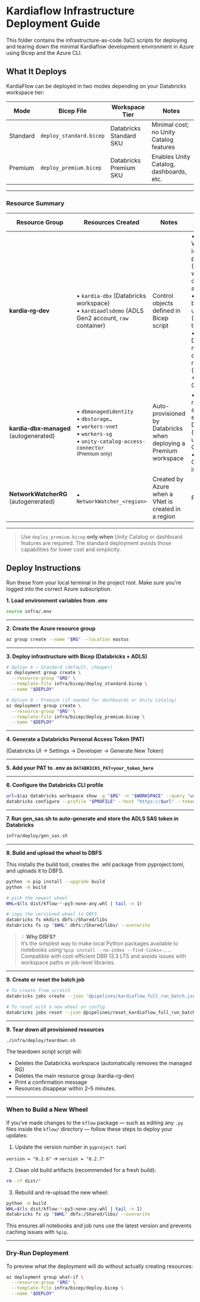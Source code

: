 # Kardiaflow Infrastructure Deployment Guide

This folder contains the infrastructure-as-code (IaC) scripts for deploying and
tearing down the minimal Kardiaflow development environment in Azure using Bicep
and the Azure CLI.


## What It Deploys

KardiaFlow can be deployed in two modes depending on your Databricks workspace tier:

| Mode      | Bicep File                | Workspace Tier | Notes                                  |
|-----------|---------------------------|----------------|----------------------------------------|
| Standard  | `deploy_standard.bicep`   | Databricks Standard SKU | Minimal cost; no Unity Catalog features |
| Premium   | `deploy_premium.bicep`    | Databricks Premium SKU  | Enables Unity Catalog, dashboards, etc. |

---

### Resource Summary

| Resource Group                     | Resources Created                                                                                                                | Notes                                                                                     | Cost Guidance                                                                                                   |
|-----------------------------------|----------------------------------------------------------------------------------------------------------------------------------|-------------------------------------------------------------------------------------------|-----------------------------------------------------------------------------------------------------------------|
| **kardia‑rg‑dev**                 | • `kardia‑dbx` (Databricks workspace)<br>• `kardiaadlsdemo` (ADLS Gen2 account, `raw` container)                                 | Control objects defined in Bicep script                                                   | • Workspace is control-plane only (no cost while clusters are off).<br>• Storage billed by usage (LRS hot tier)<br>• Premium DBU rate may double job run costs (e.g., +$0.30–$0.90/day)    |
| **kardia‑dbx‑managed** (autogenerated) | • `dbmanagedidentity`<br>• `dbstorage…`<br>• `workers‑vnet`<br>• `workers‑sg`<br>• `unity-catalog-access-connector` <br><small>(Premium only)</small> | Auto-provisioned by Databricks when deploying a Premium workspace                         | • All resources are free except DBFS (`dbstorage`, usually < 5 GB).<br>• Access Connector is free               |
| **NetworkWatcherRG** (autogenerated)   | • `NetworkWatcher_<region>`                                                                                                     | Created by Azure when a VNet is created in a region                                       | Free                                                                                                            |

---

> Use `deploy_premium.bicep` **only when** Unity Catalog or dashboard features are required. The standard deployment avoids those capabilities for lower cost and simplicity.


## Deploy Instructions

Run these from your local terminal in the project root. Make sure you're logged into the correct Azure subscription.

**1. Load environment variables from .env**

```bash
source infra/.env
```

---

**2. Create the Azure resource group**

```bash
az group create --name "$RG" --location eastus
```

---

**3. Deploy infrastructure with Bicep (Databricks + ADLS)**

```bash
# Option A – Standard (default, cheaper)
az deployment group create \
  --resource-group "$RG" \
  --template-file infra/bicep/deploy_standard.bicep \
  --name "$DEPLOY"
```

```bash
# Option B – Premium (if needed for dashboards or Unity Catalog)
az deployment group create \
  --resource-group "$RG" \
  --template-file infra/bicep/deploy_premium.bicep \
  --name "$DEPLOY"
```

---

**4. Generate a Databricks Personal Access Token (PAT)**

(Databricks UI → Settings → Developer → Generate New Token)

---

**5. Add your PAT to .env as `DATABRICKS_PAT=your_token_here`**

---

**6. Configure the Databricks CLI profile**

```bash
url=$(az databricks workspace show -g "$RG" -n "$WORKSPACE" --query "workspaceUrl" -o tsv)
databricks configure --profile "$PROFILE" --host "https://$url" --token <<< "${DATABRICKS_PAT}"$'\n'
```

---

**7. Run gen_sas.sh to auto-generate and store the ADLS SAS token in Databricks**

```bash
infra/deploy/gen_sas.sh
```

---

**8. Build and upload the wheel to DBFS**

This installs the build tool, creates the .whl package from pyproject.toml, and uploads it to DBFS.

```bash
python -m pip install --upgrade build
python -m build

# pick the newest wheel
WHL=$(ls dist/kflow-*-py3-none-any.whl | tail -n 1)

# copy the versioned wheel to DBFS
databricks fs mkdirs dbfs:/Shared/libs
databricks fs cp "$WHL" dbfs:/Shared/libs/ --overwrite
```

> 💡 **Why DBFS?**  
> It’s the simplest way to make local Python packages available to notebooks using `%pip install --no-index --find-links=...`.  
> Compatible with cost-efficient DBR 13.3 LTS and avoids issues with workspace paths or job-level libraries.

---

**9. Create or reset the batch job**

```bash
# To create from scratch
databricks jobs create --json '@pipelines/kardiaflow_full_run_batch.json' --profile kardia
```

```bash
# To reset with a new wheel or config
databricks jobs reset --json @pipelines/reset_kardiaflow_full_run_batch.json
```

---

**9. Tear down all provisioned resources**

```bash
./infra/deploy/teardown.sh
```

The teardown script script will:

- Deletes the Databricks workspace (automatically removes the managed RG)
- Deletes the main resource group (kardia-rg-dev)
- Print a confirmation message
- Resources disappear within 2–5 minutes.

---

### When to Build a New Wheel

If you've made changes to the `kflow` package — such as editing any `.py` files inside the `kflow/` directory — follow these steps to deploy your updates:

1. Update the version number in `pyproject.toml`

`version = "0.2.6"` → `version = "0.2.7"`


2. Clean old build artifacts (recommended for a fresh build):

```bash
rm -rf dist/*
```

3. Rebuild and re-upload the new wheel:

```bash
python -m build
WHL=$(ls dist/kflow-*-py3-none-any.whl | tail -n 1)
databricks fs cp "$WHL" dbfs:/Shared/libs/ --overwrite
```

This ensures all notebooks and job runs use the latest version and prevents caching issues with `%pip`.

---

### Dry-Run Deployment

To preview what the deployment will do without actually creating resources:

```bash
az deployment group what-if \
  --resource-group "$RG" \
  --template-file infra/bicep/deploy.bicep \
  --name "$DEPLOY"
```